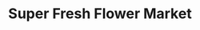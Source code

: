 ---
title: "Super Fresh Flower Market"
url: /great-neck/super-fresh-flower-market/
shop: florist
---